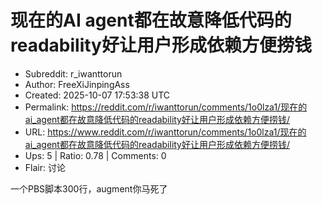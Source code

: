 # 现在的AI agent都在故意降低代码的readability好让用户形成依赖方便捞钱

- Subreddit: r_iwanttorun
- Author: FreeXiJinpingAss
- Created: 2025-10-07 17:53:38 UTC
- Permalink: https://reddit.com/r/iwanttorun/comments/1o0lza1/现在的ai_agent都在故意降低代码的readability好让用户形成依赖方便捞钱/
- URL: https://www.reddit.com/r/iwanttorun/comments/1o0lza1/现在的ai_agent都在故意降低代码的readability好让用户形成依赖方便捞钱/
- Ups: 5 | Ratio: 0.78 | Comments: 0
- Flair: 讨论


一个PBS脚本300行，augment你马死了

